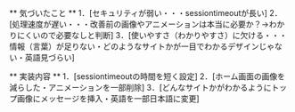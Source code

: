** 気づいたこと **
1．[セキュリティが弱い・・・sessiontimeoutが長い]
2．[処理速度が遅い・・・改善前の画像やアニメーションは本当に必要か？→わかりにくいので必要なしと判断]
3．[使いやすさ（わかりやすさ）に欠ける・・・情報（言葉）が足りない・どのようなサイトかが一目でわかるデザインじゃない・英語見づらい]

** 実装内容 **
1．[sessiontimeoutの時間を短く設定]
2．[ホーム画面の画像を減らした・アニメーションを一部削除]
3．[どんなサイトかがわかるようにトップ画像にメッセージを挿入・英語を一部日本語に変更]
